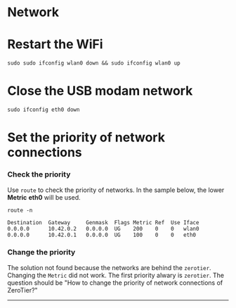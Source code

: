 # Network

# Restart the WiFi

    sudo sudo ifconfig wlan0 down && sudo ifconfig wlan0 up

# Close the USB modam network

    sudo ifconfig eth0 down

# Set the priority of network connections

### Check the priority
Use `route` to check the priority of networks. In the sample below, the lower **Metric** **eth0** will be used.
    
    route -n

    Destination  Gateway     Genmask  Flags Metric Ref  Use Iface
    0.0.0.0      10.42.0.2   0.0.0.0  UG    200    0    0   wlan0
    0.0.0.0      10.42.0.1   0.0.0.0  UG    100    0    0   eth0

### Change the priority
The solution not found because the networks are behind the `zerotier`. Changing the `Metric` did not work. The first priority alwary is `zerotier`. The question should be "How to change the priority of network connections of ZeroTier?"

---